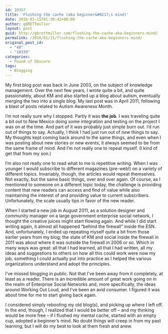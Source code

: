 ```yaml
---
id: 10357
title: 'Flushing the cache (aka beginner&#8217;s mind)'
date: 2016-01-15T01:30:42+00:00
author: gBRETTmiller
layout: post
guid: http://gbrettmiller.com/flushing-the-cache-aka-beginners-mind/
permalink: /2016/01/15/flushing-the-cache-aka-beginners-mind/
original_post_id:
  - "40"
  - "10339"
categories:
  - Pound of Obscure
tags:
  - Blogging
---
```

My first blog post was back in June 2003, on the subject of knowledge management. Over the next few years, I wrote quite a bit, and quite passionately, about KM and also started up a blog about autism, eventually merging the two into a single blog. My last post was in April 2011, following a blast of posts related to Autism Awareness Month.

I&#8217;m not really sure why I stopped. Partly it was **the job**. I was traveling quite a bit out to New Mexico doing some integration and testing on the project I was on at the time. And part of it was probably just simple burn out. I&#8217;d run out of things to say. Actually, I think I had just run out of _new_ things to say. My thoughts kept coming back around to the same things, and even when I was posting about new stories or new events, it always seemed to be from the same frame of mind. And I&#8217;m not really one to repeat myself. (I kind of get that from my son.)

I&#8217;m also not really one to read what to me is repetitive writing. When I was younger I would subscribe to different magazines (pre-web!) on a variety of different topics. Invariably, though, the articles would repeat themselves. Not exactly, but the same basic things, over and over again. Of course, as I mentioned to someone on a different topic today, the challenge is providing content that new readers can access and find of value while also maintaining the interest of and providing value to current subscribers. Unfortunately, the scale usually tips in favor of the new reader.

When I started a new job in August 2011, as a solution designer and community manager on a large government enterprise social network, I thought the creative juices might start flowing again. And while I did start writing again, it almost all happened &#8220;behind the firewall&#8221; inside the ESN. And, unfortunately, I ended up repeating myself quite a bit from those earlier years from my blog; the state of KM and social inside the firewall in 2011 was about where it was outside the firewall in 2006 or so. Which in many ways was great: all that I had learned, all that I had written, all my ideas and suggestions to others on how all this could work were now my job, something I could actually put into practice as I helped the various organizations understand and adopt the principles.

I&#8217;ve missed blogging in public. Not that I&#8217;ve been away from it completely, at least as a reader. There is an incredible amount of great work going on in the realm of Enterprise Social Networks and, more specifically, the ideas around Working Out Loud, and I&#8217;ve been an avid consumer. I figured it was about time for me to start giving back again.

I considered simply rebooting my old blog(s), and picking up where I left off. In the end, though, I realized that I would be better off &#8211; and my thinking would be more free &#8211; if I flushed my mental cache, started with an empty cup, adopted a beginner&#8217;s mind. No doubt things will creep in from my past learning, but I will do my best to look at them fresh and anew.